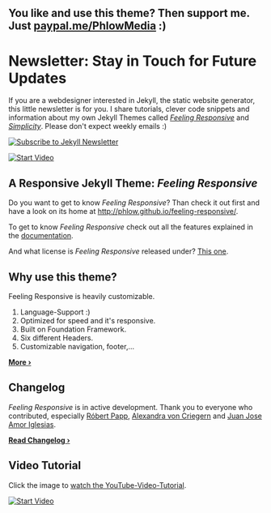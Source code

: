 ## You like and use this theme? Then support me. Just [paypal.me/PhlowMedia](https://www.paypal.me/PhlowMedia) :)

# Newsletter: Stay in Touch for Future Updates

If you are a webdesigner interested in Jekyll, the static website generator, this little newsletter is for you. I share tutorials, clever code snippets and information about my own Jekyll Themes called [*Feeling Responsive*][7] and [*Simplicity*][8]. Please don't expect weekly emails :)

[![Subscribe to Jekyll Newsletter](https://phlow.github.io/static/tinyletter_subscribe_button.png)](https://tinyletter.com/feeling-responsive)


[![Start Video](https://github.com/Phlow/feeling-responsive/blob/gh-pages/images/video-feeling-responsive-1280x720.jpg)](https://www.youtube.com/embed/3b5zCFSmVvU)


## A Responsive Jekyll Theme: *Feeling Responsive*

Do you want to get to know *Feeling Responsive*? Than check it out first and have a look on its home at  <http://phlow.github.io/feeling-responsive/>.

To get to know *Feeling Responsive* check out all the features explained in the [documentation][1].

And what license is *Feeling Responsive* released under? [This one][2].



## Why use this theme?

Feeling Responsive is heavily customizable.

1. Language-Support :)
2. Optimized for speed and it's responsive.
3. Built on Foundation Framework.
4. Six different Headers.
5. Customizable navigation, footer,...

**[More ›][3]**



## Changelog

*Feeling Responsive* is in active development. Thank you to everyone who contributed, especially [Róbert Papp][5], [Alexandra von Criegern](https://github.com/plutonik-a) and [Juan Jose Amor Iglesias](https://github.com/jjamor).

**[Read Changelog ›][6]**



## Video Tutorial

Click the image to [watch the YouTube-Video-Tutorial][4].

[![Start Video](https://github.com/Phlow/feeling-responsive/blob/gh-pages/images/video-feeling-responsive-tutorial-frontpage.jpg)](https://www.youtube.com/watch?v=rLS-BEvlEyY)








 [1]: http://phlow.github.io/feeling-responsive/documentation/
 [2]: https://github.com/Phlow/feeling-responsive/blob/gh-pages/LICENSE
 [3]: http://phlow.github.io/feeling-responsive/info/
 [4]: https://www.youtube.com/watch?v=rLS-BEvlEyY
 [5]: https://github.com/TWiStErRob
 [6]: https://phlow.github.io/feeling-responsive/changelog/
 [7]: http://phlow.github.io/feeling-responsive/
 [8]: http://phlow.github.io/simplicity/
 [9]: #
 [10]: #

